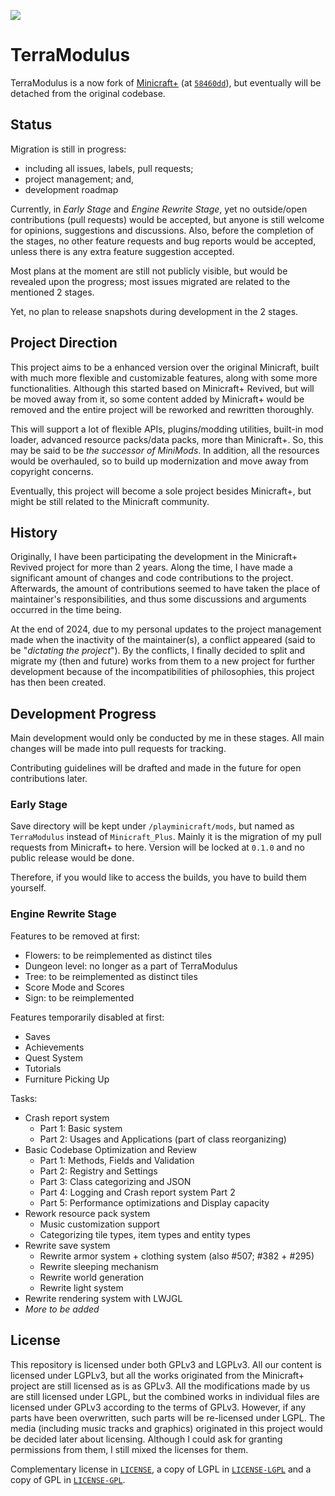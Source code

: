 [![](https://dcbadge.limes.pink/api/server/https://discord.com/invite/87DF72RqHu?style=flat)](https://discord.com/invite/87DF72RqHu)

# TerraModulus

TerraModulus is a now fork of [Minicraft+](https://github.com/MinicraftPlus/minicraft-plus-revived)
(at [`58460dd`](https://github.com/MinicraftPlus/minicraft-plus-revived/commit/58460ddf4860423a915289d96152150cc09238f6)),
but eventually will be detached from the original codebase.

## Status

Migration is still in progress:
- including all issues, labels, pull requests;
- project management; and,
- development roadmap

Currently, in *Early Stage* and *Engine Rewrite Stage*, yet no outside/open contributions (pull requests) would be accepted,
but anyone is still welcome for opinions, suggestions and discussions. Also, before the completion of the stages,
no other feature requests and bug reports would be accepted, unless there is any extra feature suggestion accepted.

Most plans at the moment are still not publicly visible, but would be revealed upon the progress; most issues migrated
are related to the mentioned 2 stages.

Yet, no plan to release snapshots during development in the 2 stages.

## Project Direction

This project aims to be a enhanced version over the original Minicraft, built with much more flexible and customizable features,
along with some more functionalities. Although this started based on Minicraft+ Revived, but will be moved away from it, so
some content added by Minicraft+ would be removed and the entire project will be reworked and rewritten thoroughly.

This will support a lot of flexible APIs, plugins/modding utilities, built-in mod loader, advanced resource packs/data packs,
more than Minicraft+. So, this may be said to be *the successor of MiniMods*. In addition, all the resources would be overhauled,
so to build up modernization and move away from copyright concerns.

Eventually, this project will become a sole project besides Minicraft+, but might be still related to the Minicraft community.

## History

Originally, I have been participating the development in the Minicraft+ Revived project for more than 2 years. Along the time,
I have made a significant amount of changes and code contributions to the project. Afterwards, the amount of contributions seemed to
have taken the place of maintainer's responsibilities, and thus some discussions and arguments occurred in the time being.

At the end of 2024, due to my personal updates to the project management made when the inactivity of the maintainer(s), a conflict appeared
(said to be "*dictating the project*"). By the conflicts, I finally decided to split and migrate my (then and future) works from them to
a new project for further development because of the incompatibilities of philosophies, this project has then been created.

## Development Progress

Main development would only be conducted by me in these stages. All main changes will be made into pull requests for tracking.

Contributing guidelines will be drafted and made in the future for open contributions later.

### Early Stage

Save directory will be kept under `/playminicraft/mods`, but named as `TerraModulus` instead of `Minicraft_Plus`.
Mainly it is the migration of my pull requests from Minicraft+ to here.
Version will be locked at `0.1.0` and no public release would be done.

Therefore, if you would like to access the builds, you have to build them yourself.

### Engine Rewrite Stage

Features to be removed at first:
- Flowers: to be reimplemented as distinct tiles
- Dungeon level: no longer as a part of TerraModulus
- Tree: to be reimplemented as distinct tiles
- Score Mode and Scores
- Sign: to be reimplemented

Features temporarily disabled at first:
- Saves
- Achievements
- Quest System
- Tutorials
- Furniture Picking Up

Tasks:
- Crash report system
  - Part 1: Basic system
  - Part 2: Usages and Applications (part of class reorganizing)
- Basic Codebase Optimization and Review
  - Part 1: Methods, Fields and Validation
  - Part 2: Registry and Settings
  - Part 3: Class categorizing and JSON
  - Part 4: Logging and Crash report system Part 2
  - Part 5: Performance optimizations and Display capacity
- Rework resource pack system
	- Music customization support
	- Categorizing tile types, item types and entity types
- Rewrite save system
	- Rewrite armor system + clothing system (also #507; #382 + #295)
	- Rewrite sleeping mechanism
	- Rewrite world generation
	- Rewrite light system
- Rewrite rendering system with LWJGL
- *More to be added*

## License

This repository is licensed under both GPLv3 and LGPLv3. All our content is licensed under LGPLv3, but all the works originated
from the Minicraft+ project are still licensed as is as GPLv3. All the modifications made by us are still licensed under LGPL, but
the combined works in individual files are licensed under GPLv3 according to the terms of GPLv3. However, if any parts have been
overwritten, such parts will be re-licensed under LGPL. The media (including music tracks and graphics) originated in this project
would be decided later about licensing. Although I could ask for granting permissions from them, I still mixed the licenses for them.

Complementary license in [`LICENSE`](/LICENSE), a copy of LGPL in [`LICENSE-LGPL`](/LICENSE-LGPL) and a copy of GPL in
[`LICENSE-GPL`](/LICENSE-GPL).
